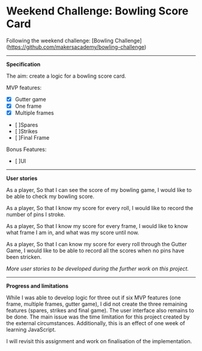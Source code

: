 # Weekend Challenge: Bowling Score Card
Following the weekend challenge: [Bowling Challenge] (https://github.com/makersacademy/bowling-challenge)
***
**Specification**

The aim: create a logic for a bowling score card.

MVP features:
- [x] Gutter game
- [x] One frame
- [x] Multiple frames
- [ ]Spares
- [ ]Strikes
- [ ]Final Frame

Bonus Features:

- [ ]UI
***
**User stories**

As a player,
So that I can see the score of my bowling game,
I would like to be able to check my bowling score.

As a player,
So that I know my score for every roll,
I would like to record the number of pins I stroke.

As a player,
So that I know my score for every frame,
I would like to know what frame I am in, and what was my score until now.

As a player,
So that I can know my score for every roll through the Gutter Game,
I would like to be able to record all the scores when no pins have been stricken.

*More user stories to be developed during the further work on this project.*
***

**Progress and limitations**

While I was able to develop logic for three out if six MVP features (one frame, multiple frames, gutter game), I did not create the three remaining features (spares, strikes and final game). The user interface also remains to be done. The main issue was the time limitation for this project created by the external circumstances. Additionally, this is an effect of one week of learning JavaScript.

I will revisit this assignment and work on finalisation of the implementation.  
